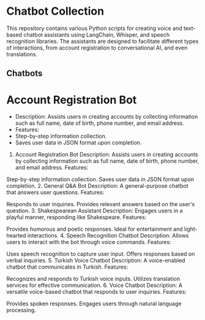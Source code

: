 # Chatbot Collection

This repository contains various Python scripts for creating voice and text-based chatbot assistants using LangChain, Whisper, and speech recognition libraries. The assistants are designed to facilitate different types of interactions, from account registration to conversational AI, and even translations.

## Chatbots

# Account Registration Bot
- Description: Assists users in creating accounts by collecting information such as full name, date of birth, phone number, and email address.
- Features:
- Step-by-step information collection.
- Saves user data in JSON format upon completion.

1. Account Registration Bot
Description: Assists users in creating accounts by collecting information such as full name, date of birth, phone number, and email address.
Features:

Step-by-step information collection.
Saves user data in JSON format upon completion.
2. General Q&A Bot
Description: A general-purpose chatbot that answers user questions.
Features:

Responds to user inquiries.
Provides relevant answers based on the user's question.
3. Shakespearean Assistant
Description: Engages users in a playful manner, responding like Shakespeare.
Features:

Provides humorous and poetic responses.
Ideal for entertainment and light-hearted interactions.
4. Speech Recognition Chatbot
Description: Allows users to interact with the bot through voice commands.
Features:

Uses speech recognition to capture user input.
Offers responses based on verbal inquiries.
5. Turkish Voice Chatbot
Description: A voice-enabled chatbot that communicates in Turkish.
Features:

Recognizes and responds to Turkish voice inputs.
Utilizes translation services for effective communication.
6. Voice Chatbot
Description: A versatile voice-based chatbot that responds to user inquiries.
Features:

Provides spoken responses.
Engages users through natural language processing.
